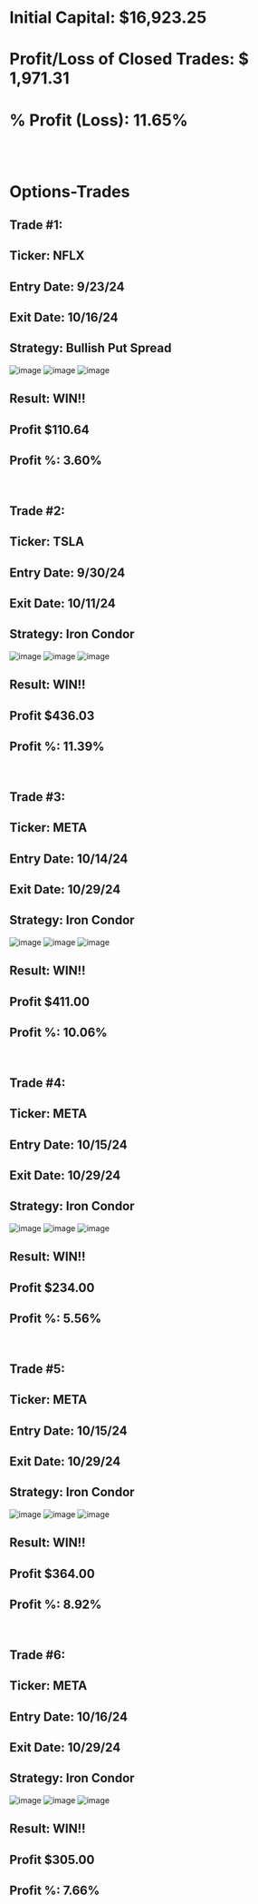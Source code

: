 # Initial Capital: $16,923.25
# Profit/Loss of Closed Trades: $ 1,971.31
# % Profit (Loss): 11.65%

<br>
<br>

# Options-Trades

## Trade #1: 
## Ticker: NFLX
## Entry Date: 9/23/24
## Exit Date: 10/16/24
## Strategy: Bullish Put Spread

![image](https://github.com/user-attachments/assets/ae74f980-8231-4557-8514-c2f13368a982)
![image](https://github.com/user-attachments/assets/9eadd58e-c9a1-4e39-89c3-d4319afc9d16)
![image](https://github.com/user-attachments/assets/8d5628ce-c26c-49ba-a3f5-52d24f81c179)

## Result: WIN!!
##         Profit $110.64
##         Profit %:  3.60%  

<br>

## Trade #2: 
## Ticker: TSLA
## Entry Date: 9/30/24
## Exit Date: 10/11/24
## Strategy: Iron Condor

![image](https://github.com/user-attachments/assets/a382446b-e17c-4fdc-8564-699f2de75254)
![image](https://github.com/user-attachments/assets/e490c5e9-6872-45bd-be58-274eca1dddbb)
![image](https://github.com/user-attachments/assets/1437cb12-a80c-400b-a3bb-22b7cc1967d4)


## Result: WIN!!
##         Profit $436.03
##         Profit %:  11.39%  

<br>

## Trade #3: 
## Ticker: META
## Entry Date: 10/14/24
## Exit Date: 10/29/24
## Strategy: Iron Condor

![image](https://github.com/user-attachments/assets/8633e369-6eeb-46a2-bcf5-b36613faed37)
![image](https://github.com/user-attachments/assets/b29d1ec8-1385-484e-91c2-b72ea70d0e3c)
![image](https://github.com/user-attachments/assets/d694ea5e-58f4-4295-b598-7f5c67a5f66a)


## Result: WIN!!
##         Profit $411.00
##         Profit %:  10.06%  

<br>

## Trade #4: 
## Ticker: META
## Entry Date: 10/15/24
## Exit Date: 10/29/24
## Strategy: Iron Condor

![image](https://github.com/user-attachments/assets/d3bd0376-34d9-4d58-8c6c-f0abc849d7de)
![image](https://github.com/user-attachments/assets/b00e37ee-bb3b-4a55-bc2b-9b423665f7bf)
![image](https://github.com/user-attachments/assets/b4dd5823-514b-4a83-9a92-1687b4251764)


## Result: WIN!!
##         Profit $234.00
##         Profit %:  5.56%  


<br>

## Trade #5: 
## Ticker: META
## Entry Date: 10/15/24
## Exit Date: 10/29/24
## Strategy: Iron Condor

![image](https://github.com/user-attachments/assets/cf8ab887-8d68-4b7d-8344-586ed14ce6ce)
![image](https://github.com/user-attachments/assets/32f439cb-2774-4743-a133-32bb0aba1386)
![image](https://github.com/user-attachments/assets/acaf85af-9174-4272-8ea9-b19c54814a4d)


## Result: WIN!!
##         Profit $364.00
##         Profit %:  8.92%  

<br>

## Trade #6: 
## Ticker: META
## Entry Date: 10/16/24
## Exit Date: 10/29/24
## Strategy: Iron Condor

![image](https://github.com/user-attachments/assets/11974ae5-a698-45d1-9edb-241a12714c59)
![image](https://github.com/user-attachments/assets/1587ebe2-fc63-407a-880c-beaacfb321c1)
![image](https://github.com/user-attachments/assets/b396f1f1-01a6-433c-8308-e28d7254c3ff)

## Result: WIN!!
##         Profit $305.00
##         Profit %:  7.66%  
